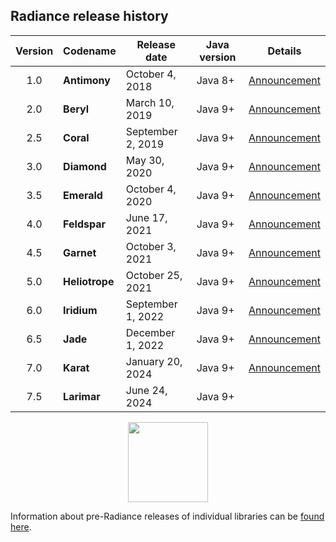 ## Radiance release history

| Version | Codename | Release date | Java version | Details |
| :---: | --- | --- | --- | --- |
| 1.0 | **Antimony** | October 4, 2018 | Java 8+ | [Announcement](https://www.pushing-pixels.org/2018/10/05/radiance-1-0-0.html) |
| 2.0 | **Beryl** | March 10, 2019 | Java 9+ | [Announcement](https://www.pushing-pixels.org/2019/03/11/radiance-2-0-1.html) |
| 2.5 | **Coral** | September 2, 2019 | Java 9+ | [Announcement](https://www.pushing-pixels.org/2019/09/03/radiance-2-5-0.html) |
| 3.0 | **Diamond** | May 30, 2020 | Java 9+ | [Announcement](https://www.pushing-pixels.org/2020/05/31/radiance-3-0-0.html) |
| 3.5 | **Emerald** | October 4, 2020 | Java 9+ | [Announcement](https://www.pushing-pixels.org/2020/10/05/radiance-3-5-0.html) |
| 4.0 | **Feldspar** | June 17, 2021 | Java 9+ | [Announcement](https://www.pushing-pixels.org/2021/06/17/radiance-4-0-0.html) |
| 4.5 | **Garnet** | October 3, 2021 | Java 9+ | [Announcement](https://www.pushing-pixels.org/2021/10/04/radiance-4-5-0-and-whats-next.html) |
| 5.0 | **Heliotrope** | October 25, 2021 | Java 9+ | [Announcement](https://www.pushing-pixels.org/2021/10/29/radiance-5-0-0.html) |
| 6.0 | **Iridium** | September 1, 2022 | Java 9+ | [Announcement](https://www.pushing-pixels.org/2022/09/02/radiance-6-0-0-and-looking-ahead-into-the-future.html) |
| 6.5 | **Jade** | December 1, 2022 | Java 9+ | [Announcement](https://www.pushing-pixels.org/2022/12/01/radiance-6-5-0.html) |
| 7.0 | **Karat** | January 20, 2024 | Java 9+ | [Announcement](https://www.pushing-pixels.org/2024/01/20/radiance-7-0-0.html) |
| 7.5 | **Larimar** | June 24, 2024 | Java 9+ |  |

<p align="center">
<img src="https://raw.githubusercontent.com/kirill-grouchnikov/radiance/sunshine/docs/images/icon/radiance_product_256.png" width="128" height="128" border=0>
</p>

Information about pre-Radiance releases of individual libraries can be [found here](archive/older-releases.md).
